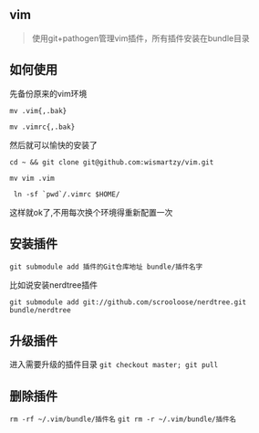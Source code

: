 ## vim

> 使用git+pathogen管理vim插件，所有插件安装在bundle目录

## 如何使用

先备份原来的vim环境

```mv .vim{,.bak}```

```mv .vimrc{,.bak}```

然后就可以愉快的安装了

```cd ~ && git clone git@github.com:wismartzy/vim.git```

```mv vim .vim```

``` ln -sf `pwd`/.vimrc $HOME/```

这样就ok了,不用每次换个环境得重新配置一次

## 安装插件

```git submodule add 插件的Git仓库地址 bundle/插件名字```

比如说安装nerdtree插件

```git submodule add git://github.com/scrooloose/nerdtree.git bundle/nerdtree```

## 升级插件

进入需要升级的插件目录
```git checkout master; git pull```

## 删除插件

```rm -rf ~/.vim/bundle/插件名```
```git rm -r ~/.vim/bundle/插件名```
